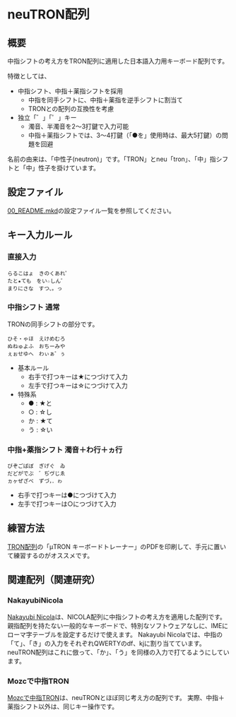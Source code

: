 # neuTRON配列
## 概要
中指シフトの考え方をTRON配列に適用した日本語入力用キーボード配列です。

特徴としては、

* 中指シフト、中指＋薬指シフトを採用
	* 中指を同手シフトに、中指＋薬指を逆手シフトに割当て
	* TRONとの配列の互換性を考慮
* 独立「゛」「゜」キー
	* 濁音、半濁音を2〜3打鍵で入力可能
	* 中指＋薬指シフトでは、3〜4打鍵（「●を」使用時は、最大5打鍵）の問題を回避

名前の由来は、「中性子(neutron)」です。「TRON」とneu「tron」、「中」指シフトと「中」性子を掛けています。

## 設定ファイル
[00\_README.mkd](./00_README.mkd)の設定ファイル一覧を参照してください。

## キー入力ルール

### 直接入力
```
らるこはょ　きのくあれ゜
たと★ても　をい☆しん゛
まりにさな　すつ、。っ
```

### 中指シフト 通常
TRONの同手シフトの部分です。

```
ひそ・ゃほ　えけめむろ
ぬねゅよふ　おちーみや
ぇぉせゆへ　わぃぁ゜ぅ
```

* 基本ルール
	* 右手で打つキーは★につづけて入力
	* 左手で打つキーは☆につづけて入力
* 特殊系
	* ● : ★と
	* ○ : ☆し
	* か : ★て
	* う : ☆い

### 中指+薬指シフト 濁音＋わ行＋ヵ行
```
びぞごばぼ　ぎげぐ　ゐ
だどがでぶ　゛ぢヴじゑ
ヵヶぜざべ　ずづ，．ゎ
```

* 右手で打つキーは●につづけて入力
* 左手で打つキーは○につづけて入力

## 練習方法
[TRON配列]の「μTRON キーボードトレーナー」のPDFを印刷して、手元に置いて練習するのがオススメです。

## 関連配列（関連研究）
### NakayubiNicola
[Nakayubi Nicola]は、NICOLA配列に中指シフトの考え方を適用した配列です。
親指配列を持たない一般的なキーボードで、特別なソフトウェアなしに、IMEにローマ字テーブルを設定するだけで使えます。
Nakayubi Nicolaでは、中指の「て」、「き」の入力をそれぞれQWERTYのdf、kjに割り当てています。
neuTRON配列はこれに倣って、「か」、「う」を同様の入力で打てるようにしています。

### Mozcで中指TRON
[Mozcで中指TRON]は、neuTRONとほぼ同じ考え方の配列です。
実際、中指＋薬指シフト以外は、同じキー操作です。

[TRON配列]:http://www.personal-media.co.jp/utronkb/tron-layout.html
[Nakayubi Nicola]:http://home.j00.itscom.net/cake-smd/wiki/NakayubiNicola.html
[Mozcで中指TRON]:http://mikewo.blogspot.jp/2011/02/mozctron.html
